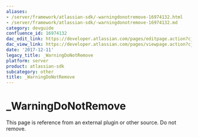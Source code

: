 ```yaml
---
aliases:
- /server/framework/atlassian-sdk/-warningdonotremove-16974132.html
- /server/framework/atlassian-sdk/-warningdonotremove-16974132.md
category: devguide
confluence_id: 16974132
dac_edit_link: https://developer.atlassian.com/pages/editpage.action?cjm=wozere&pageId=16974132
dac_view_link: https://developer.atlassian.com/pages/viewpage.action?cjm=wozere&pageId=16974132
date: '2017-12-11'
legacy_title: _WarningDoNotRemove
platform: server
product: atlassian-sdk
subcategory: other
title: _WarningDoNotRemove
---
```

# \_WarningDoNotRemove

This page is reference from an external plugin or other source. Do not remove.

















































































